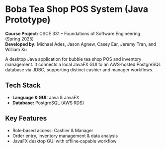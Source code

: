 # Boba Tea Shop POS System (Java Prototype)

**Course Project:** CSCE 331 – Foundations of Software Engineering (Spring 2025) <br>
**Developed by:** Michael Ades, Jason Agnew, Casey Ear, Jeremy Tran, and William Xu

A desktop Java application for bubble tea shop POS and inventory management. It connects a local JavaFX GUI to an AWS‑hosted PostgreSQL database via JDBC, supporting distinct cashier and manager workflows.

## Tech Stack
- **Language & GUI:** Java & JavaFX  
- **Database:** PostgreSQL (AWS RDS)

## Key Features
- Role‑based access: Cashier & Manager  
- Order entry, inventory management & data analysis
- JavaFX desktop GUI with offline‑capable workflow
